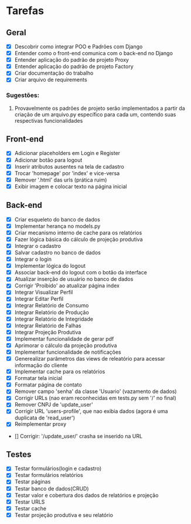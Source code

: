# Tarefas

## Geral
- [X] Descobrir como integrar POO e Padrões com Django
- [X] Entender como o front-end comunica com o back-end no Django
- [X] Entender aplicação do padrão de projeto Proxy
- [X] Entender aplicação do padrão de projeto Factory
- [X] Criar documentação do trabalho
- [X] Criar arquivo de requirements

### Sugestões:
1. Provavelmente os padrões de projeto serão implementados a partir da criação de um arquivo.py específico para cada um, contendo suas respectivas funcionalidades
  
## Front-end
- [X] Adicionar placeholders em Login e Register
- [X] Adicionar botão para logout
- [X] Inserir atributos ausentes na tela de cadastro
- [X] Trocar 'homepage' por 'index' e vice-versa
- [X] Remover '.html' das urls (prática ruim)
- [X] Exibir imagem e colocar texto na página inicial

## Back-end
- [X] Criar esqueleto do banco de dados
- [X] Implementar herança no models.py
- [X] Criar mecanismo interno de cache para os relatórios
- [X] Fazer lógica básica do cálculo de projeção produtiva
- [X] Integrar o cadastro
- [X] Salvar cadastro no banco de dados
- [X] Integrar o login
- [X] Implementar lógica do logout
- [X] Associar back-end do logout com o botão da interface
- [X] Atualizar inserção de usuário no banco de dados
- [X] Corrigir 'Proibido' ao atualizar página index
- [X] Integrar Visualizar Perfil
- [X] Integrar Editar Perfil
- [X] Integrar Relatório de Consumo
- [X] Integrar Relatório de Produção
- [X] Integrar Relatório de Integridade
- [X] Integrar Relatório de Falhas
- [X] Integrar Projeção Produtiva
- [X] Implementar funcionalidade de gerar pdf
- [X] Aprimorar o cálculo da projeção produtiva
- [X] Implementar funcionalidade de notificações
- [X] Generealizar parâmetros das views de releatório para acessar informação do cliente
- [X] Implementar cache para os relatórios
- [X] Formatar tela inicial
- [X] Formatar página de contato
- [X] Remover campo 'senha' da classe 'Usuario' (vazamento de dados)
- [X] Corrigir URLs (nao eram reconhecidas em tests.py sem '/' no final)
- [X] Remover CNPJ de 'update_user'
- [X] Corrigir URL 'users-profile', que nao exibia dados (agora é uma duplicata de 'read_user')
- [X] Reimplementar proxy
- [] Corrigir: '/update_user/' crasha se inserido na URL

## Testes
- [X] Testar formulários(login e cadastro)
- [X] Testar formulários relatórios
- [X] Testar páginas
- [X] Testar banco de dados(CRUD)
- [X] Testar valor e cobertura dos dados de relatórios e projeção
- [X] Testar URLS
- [X] Testar cache
- [X] Testar projeção produtiva e seu relatório
